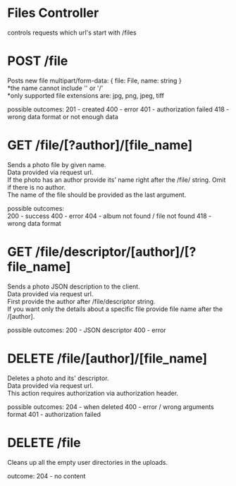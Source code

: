 # Files Controller
controls requests which url's start with /files


# POST /file  
Posts new file
multipart/form-data: {
    file: File,
    name: string
}  
*the name cannot include '\' or '/'  
*only supported file extensions are: jpg, png, jpeg, tiff

possible outcomes:
201 - created
400 - error
401 - authorization failed
418 - wrong data format or not enough data

# GET /file/[?author]/[file_name]
Sends a photo file by given name.  
Data provided via request url.   
If the photo has an author provide its' name right after the /file/ string. Omit if there is no author.   
The name of the file should be provided as the last argument.  

possible outcomes:  
200 - success
400 - error
404 - album not found / file not found
418 - wrong data format

# GET /file/descriptor/[author]/[?file_name]
Sends a photo JSON description to the client.  
Data provided via request url.   
First provide the author after /file/descriptor string.  
If you want only the details about a specific file provide file name after the /[author].  

possible outcomes:
200 - JSON descriptor
400 - error

# DELETE /file/[author]/[file_name]
Deletes a photo and its' descriptor.  
Data provided via request url.   
This action requires authorization via authorization header.  

possible outcomes:
204 - when deleted
400 - error / wrong arguments format
401 - authorization failed

# DELETE /file
Cleans up all the empty user directories in the uploads.  

outcome:
204 - no content